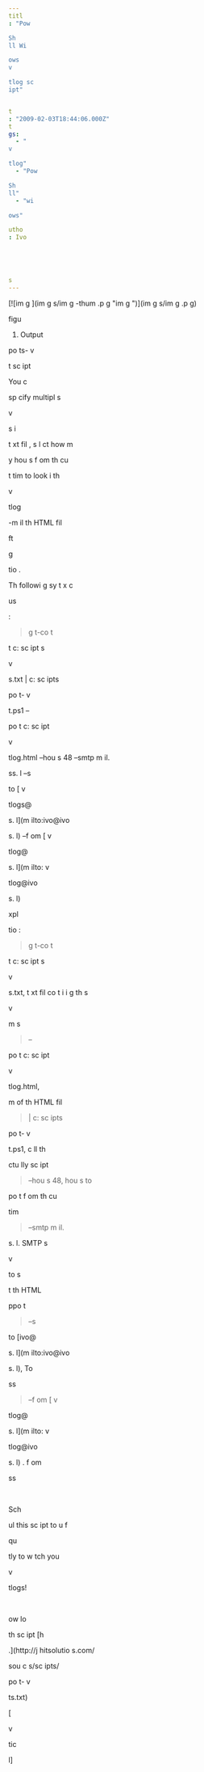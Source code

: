 ```yaml
---
titl
: "Pow

Sh
ll Wi

ows 
v

tlog sc
ipt"


t
: "2009-02-03T18:44:06.000Z"
t
gs: 
  - "
v

tlog"
  - "Pow

Sh
ll"
  - "wi

ows"

utho
: Ivo 





s
---
```


[![im
g
](im
g
s/im
g
-thum
.p
g "im
g
")](im
g
s/im
g
.p
g)

figu

 1. Output 

po
ts-
v

t sc
ipt

You c

 sp
cify multipl
 s

v

s i
 
 t
xt fil
, s
l
ct how m

y hou
s f
om th
 cu



t tim
 to look i
 th
 
v

tlog 


 
-m
il th
 HTML fil
 
ft

 g




tio
. 

Th
 followi
g sy
t
x c

 

 us

:

> g
t-co
t

t c:
sc
ipt
s

v

s.txt | c:
sc
ipts


po
t-
v

t.ps1 – 

po
t c:
sc
ipt

v

tlog.html –hou
s 48 –smtp m
il.





ss.
l –s


to [
v

tlogs@





s.
l](m
ilto:ivo@ivo





s.
l) –f
om [
v

tlog@





s.
l](m
ilto:
v

tlog@ivo





s.
l)


xpl


tio
:

> g
t-co
t

t c:
sc
ipt
s

v

s.txt, t
xt fil
 co
t
i
i
g th
 s

v

 

m
s
> 
> – 

po
t c:
sc
ipt

v

tlog.html, 

m
 of th
 HTML fil

> 
> | c:
sc
ipts


po
t-
v

t.ps1, c
ll th
 
ctu
lly sc
ipt
> 
> –hou
s 48, hou
s to 

po
t f
om th
 cu



 tim

> 
> –smtp m
il.





s.
l. SMTP s

v

 to s

t th
 HTML 

ppo
t 
> 
> –s


to [ivo@





s.
l](m
ilto:ivo@ivo





s.
l), To 




ss
> 
> –f
om [
v

tlog@





s.
l](m
ilto:
v

tlog@ivo





s.
l) . f
om 




ss

 

Sch

ul
 this sc
ipt to 
u
 f

qu

tly to w
tch you
 
v

tlogs!

 


ow
lo

 th
 sc
ipt [h


.](http://j
hitsolutio
s.com/

sou
c
s/sc
ipts/

po
t-
v

ts.txt)

 \[


v

tic

l\]






